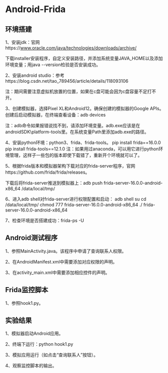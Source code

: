 # Android-Frida
## 环境搭建
1、安装jdk：官网https://www.oracle.com/java/technologies/downloads/archive/

下载installer安装程序，自定义安装路径，并添加系统变量JAVA_HOME以及添加环境变量；用java --version检验是否安装成功。

2、安装android studio：参考https://blog.csdn.net/tao_789456/article/details/118093106 

注：期间需要注意虚拟机放置的位置，如果在c盘可能会因为c盘容量不足打不开。

3、创建模拟器，选择Pixel XL和Android12。确保创建的模拟器的Google APIs。
创建后启动模拟器，在终端查看设备：adb devices

注：adb命令如果报错说找不到，请添加环境变量。adb.exe应该是在androidSDK\platform-tools里。在系统变量Path里添加adb.exe的路径。

4、安装python环境：python3、frida、frida-tools。
pip install frida==16.0.0
pip install frida-tools==12.1.0
注：如果用过anaconda，可以用它进行python环境管理，这样子一些包的版本即使下载错了，重新开个环境就可以了。

5、根据frida版本和模拟器架构下载对应的frida-server程序，官网https://github.com/frida/frida/releases。

下载后将frida-server推送到模拟器上：adb push frida-server-16.0.0-android-x86_64 /data/local/tmp/

6、进入adb shell对frida-server进行权限配置和启动：
adb shell
su
cd /data/local/tmp/
chmod 777 frida-server-16.0.0-android-x86_64
./ frida-server-16.0.0-android-x86_64

7、检查环境是否搭建成功：frida-ps -U

## Android测试程序
1、参照MainActivity.java。该程序中申请了查询联系人权限。

2、在AndroidManifest.xml中需要添加对应权限的声明。

3、在activity_main.xml中需要添加相应控件的声明。

## Frida监控脚本
1、参照hook1.py。

## 实验结果
1、模拟器启动Android应用。

2、终端下运行：python hook1.py

3、模拟应用运行（如点击“查询联系人”按钮）。

4、观察监控脚本的输出。
